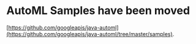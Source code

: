 # AutoML Samples have been moved

[https://github.com/googleapis/java-automl](https://github.com/googleapis/java-automl/tree/master/samples).
